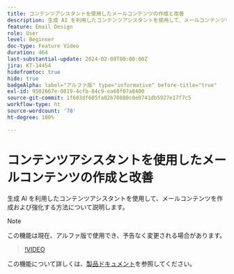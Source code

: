 ```yaml
---
title: コンテンツアシスタントを使用したメールコンテンツの作成と改善
description: 生成 AI を利用したコンテンツアシスタントを使用して、メールコンテンツを作成および強化する方法について説明します。
feature: Email Design
role: User
level: Beginner
doc-type: Feature Video
duration: 464
last-substantial-update: 2024-02-08T00:00:00Z
jira: KT-14454
hidefromtoc: true
hide: true
badgeAlpha: label="アルファ版" type="informative" before-title="true"
exl-id: 9502667e-0819-4cfb-84c9-ea68f07a8400
source-git-commit: 1f603df605fa02b70880c0e0741db5927e17f7c5
workflow-type: ht
source-wordcount: '78'
ht-degree: 100%

---
```


# コンテンツアシスタントを使用したメールコンテンツの作成と改善

生成 AI を利用したコンテンツアシスタントを使用して、メールコンテンツを作成および強化する方法について説明します。

>[!NOTE]
>
> この機能は現在、アルファ版で使用でき、予告なく変更される場合があります。

>[!VIDEO](https://video.tv.adobe.com/v/3425796/?learn=on)

この機能について詳しくは、[製品ドキュメント](https://experienceleague.adobe.com/ja/docs/campaign-web/v8/msg/email/content/content-assistant/generative-gs)を参照してください。

